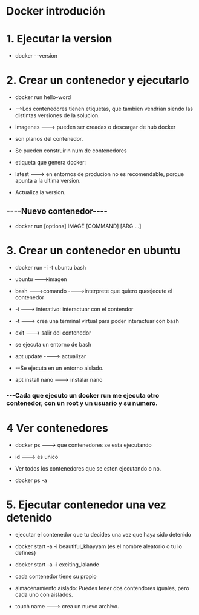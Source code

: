 # Docker introdución

# 1. Ejecutar la version
- docker --version

# 2. Crear un contenedor y ejecutarlo
- docker run hello-word

- -->Los contenedores tienen etiquetas, que tambien vendrian siendo las distintas versiones de la solucion.

- imagenes ---> pueden ser creadas o descargar de hub docker
- son planos del contenedor.
- Se pueden construir n num de contenedores

- etiqueta que genera docker: 
- latest ---> en entornos de producion no es recomendable, porque apunta a la ultima version.
- Actualiza la version.

## ----Nuevo contenedor----
- docker run [options] IMAGE [COMMAND] [ARG ...]

# 3. Crear un contenedor en ubuntu
- docker run -i -t ubuntu bash

- ubuntu --->imagen
- bash --->comando ---->interprete que quiero queejecute el  contenedor
- -i ---> interativo: interactuar con el contendor
- -t ---> crea una terminal virtual para poder interactuar con bash
- exit ---> salir del contenedor
- se ejecuta un entorno de bash 

- apt update ----> actualizar

- --Se ejecuta en un entorno aislado.
- apt install nano ---> instalar nano


### ---Cada que ejecuto un docker run me ejecuta otro contenedor, con un root y un usuario y su numero.

# 4 Ver contenedores 
- docker ps ---> que contenedores se esta ejecutando
- id ---> es unico

- Ver todos los contenedores que se esten ejecutando o no.
- docker ps -a


# 5. Ejecutar contenedor una vez detenido

- ejecutar el contenedor que tu decides una vez que haya sido detenido
- docker start -a -i beautiful_khayyam (es el nombre aleatorio o tu lo defines)
- docker start -a -i exciting_lalande

- cada contenedor tiene  su propio
- almacenamiento aislado: Puedes tener dos contendores iguales, pero cada uno con aislados.
- touch name ---> crea un nuevo archivo.